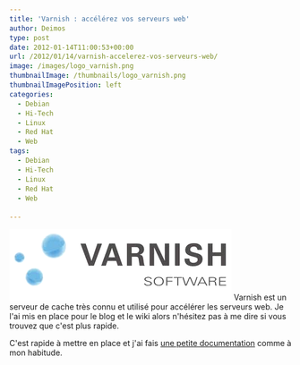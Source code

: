```yaml
---
title: 'Varnish : accélérez vos serveurs web'
author: Deimos
type: post
date: 2012-01-14T11:00:53+00:00
url: /2012/01/14/varnish-accelerez-vos-serveurs-web/
image: /images/logo_varnish.png
thumbnailImage: /thumbnails/logo_varnish.png
thumbnailImagePosition: left
categories:
  - Debian
  - Hi-Tech
  - Linux
  - Red Hat
  - Web
tags:
  - Debian
  - Hi-Tech
  - Linux
  - Red Hat
  - Web

---
```

![Varnish_logo](/images/logo_varnish.png)
Varnish est un serveur de cache très connu et utilisé pour accélérer les serveurs web. Je l'ai mis en place pour le blog et le wiki alors n'hésitez pas à me dire si vous trouvez que c'est plus rapide.

C'est rapide à mettre en place et j'ai fais [une petite documentation](http://wiki.deimos.fr/Varnish_:_un_acc%C3%A9l%C3%A9rateur_de_site_web) comme à mon habitude.